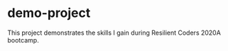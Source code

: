 # demo-project
This project demonstrates the skills I gain during Resilient Coders 2020A bootcamp. 
